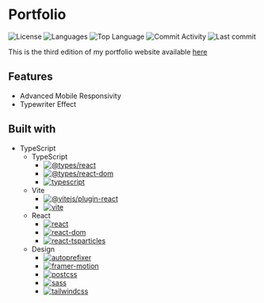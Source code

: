 # Portfolio

![License](https://img.shields.io/github/license/zS1L3NT/web-react-portfolio?style=for-the-badge) ![Languages](https://img.shields.io/github/languages/count/zS1L3NT/web-react-portfolio?style=for-the-badge) ![Top Language](https://img.shields.io/github/languages/top/zS1L3NT/web-react-portfolio?style=for-the-badge) ![Commit Activity](https://img.shields.io/github/commit-activity/y/zS1L3NT/web-react-portfolio?style=for-the-badge) ![Last commit](https://img.shields.io/github/last-commit/zS1L3NT/web-react-portfolio?style=for-the-badge)

This is the third edition of my portfolio website available [here](https://www.zectan.com)

## Features

-   Advanced Mobile Responsivity
-   Typewriter Effect

## Built with

-   TypeScript
    -   TypeScript
        -   [![@types/react](https://img.shields.io/badge/%40types%2Freact-17.0.43-red?style=flat-square)](https://npmjs.com/package/@types/react/v/17.0.43)
        -   [![@types/react-dom](https://img.shields.io/badge/%40types%2Freact--dom-%5E17.0.19-red?style=flat-square)](https://npmjs.com/package/@types/react-dom/v/17.0.19)
        -   [![typescript](https://img.shields.io/badge/typescript-4.6.3-red?style=flat-square)](https://npmjs.com/package/typescript/v/4.6.3)
    -   Vite
        -   [![@vitejs/plugin-react](https://img.shields.io/badge/%40vitejs%2Fplugin--react-%5E1.3.2-red?style=flat-square)](https://npmjs.com/package/@vitejs/plugin-react/v/1.3.2)
        -   [![vite](https://img.shields.io/badge/vite-%5E2.9.15-red?style=flat-square)](https://npmjs.com/package/vite/v/2.9.15)
    -   React
        -   [![react](https://img.shields.io/badge/react-18.0.0-red?style=flat-square)](https://npmjs.com/package/react/v/18.0.0)
        -   [![react-dom](https://img.shields.io/badge/react--dom-18.0.0-red?style=flat-square)](https://npmjs.com/package/react-dom/v/18.0.0)
        -   [![react-tsparticles](https://img.shields.io/badge/react--tsparticles-%5E1.43.1-red?style=flat-square)](https://npmjs.com/package/react-tsparticles/v/1.43.1)
    -   Design
        -   [![autoprefixer](https://img.shields.io/badge/autoprefixer-%5E10.4.14-red?style=flat-square)](https://npmjs.com/package/autoprefixer/v/10.4.14)
        -   [![framer-motion](https://img.shields.io/badge/framer--motion-%5E6.5.1-red?style=flat-square)](https://npmjs.com/package/framer-motion/v/6.5.1)
        -   [![postcss](https://img.shields.io/badge/postcss-%5E8.4.21-red?style=flat-square)](https://npmjs.com/package/postcss/v/8.4.21)
        -   [![sass](https://img.shields.io/badge/sass-%5E1.59.3-red?style=flat-square)](https://npmjs.com/package/sass/v/1.59.3)
        -   [![tailwindcss](https://img.shields.io/badge/tailwindcss-%5E3.2.7-red?style=flat-square)](https://npmjs.com/package/tailwindcss/v/3.2.7)

